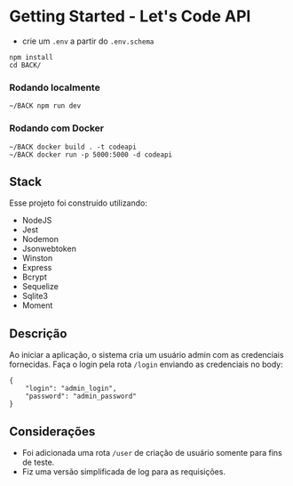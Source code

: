 # Getting Started - Let's Code API

- crie um `.env` a partir do `.env.schema`
```
npm install
cd BACK/
```

### Rodando localmente
```
~/BACK npm run dev
```

### Rodando com Docker
```
~/BACK docker build . -t codeapi
~/BACK docker run -p 5000:5000 -d codeapi
```


## Stack
Esse projeto foi construído utilizando:
- NodeJS
- Jest
- Nodemon
- Jsonwebtoken
- Winston
- Express
- Bcrypt
- Sequelize
- Sqlite3
- Moment


## Descrição
Ao iniciar a aplicação, o sistema cria um usuário admin com as credenciais fornecidas.
Faça o login pela rota `/login` enviando as credenciais no body:

```
{
    "login": "admin_login",
    "password": "admin_password"
}
```


## Considerações
- Foi adicionada uma rota `/user` de criação de usuário somente para fins de teste.
- Fiz uma versão simplificada de log para as requisições.
